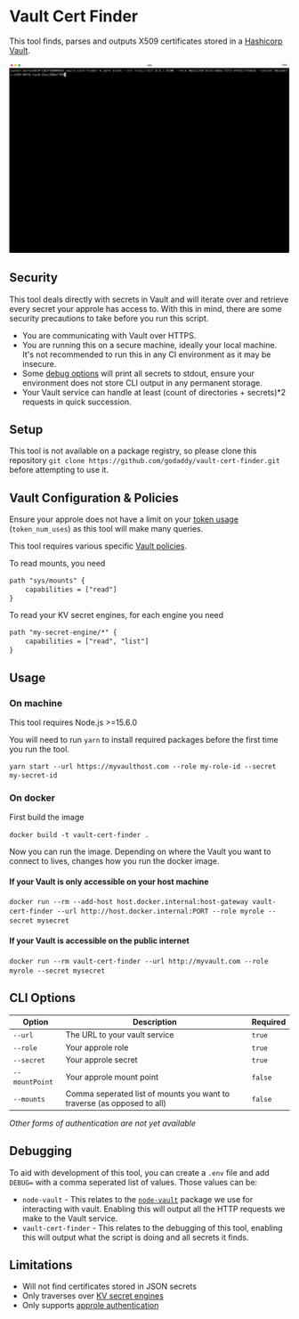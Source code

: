 # Vault Cert Finder

This tool finds, parses and outputs X509 certificates stored in a [Hashicorp Vault](https://www.vaultproject.io/).

![screen-gif](./demo.gif)

## Security

This tool deals directly with secrets in Vault and will iterate over and retrieve every secret your approle has access to. With this in mind, there are some security precautions to take before you run this script.

- You are communicating with Vault over HTTPS.
- You are running this on a secure machine, ideally your local machine. It's not recommended to run this in any CI environment as it may be insecure.
- Some [debug options](#debugging) will print all secrets to stdout, ensure your environment does not store CLI output in any permanent storage.
- Your Vault service can handle at least (count of directories + secrets)\*2 requests in quick succession.

## Setup

This tool is not available on a package registry, so please clone this repository `git clone https://github.com/godaddy/vault-cert-finder.git` before attempting to use it.

## Vault Configuration & Policies

Ensure your approle does not have a limit on your [token usage](https://www.vaultproject.io/api-docs/auth/approle#parameters) (`token_num_uses`) as this tool will make many queries.

This tool requires various specific [Vault policies](https://www.vaultproject.io/docs/concepts/policies).

To read mounts, you need

```
path "sys/mounts" {
    capabilities = ["read"]
}
```

To read your KV secret engines, for each engine you need

```
path "my-secret-engine/*" {
    capabilities = ["read", "list"]
}
```

## Usage

### On machine

This tool requires Node.js >=15.6.0

You will need to run `yarn` to install required packages before the first time you run the tool.

```
yarn start --url https://myvaulthost.com --role my-role-id --secret my-secret-id
```

### On docker

First build the image

`docker build -t vault-cert-finder .`

Now you can run the image. Depending on where the Vault you want to connect to lives, changes how you run the docker image.

#### If your Vault is only accessible on your host machine

`docker run --rm --add-host host.docker.internal:host-gateway vault-cert-finder --url http://host.docker.internal:PORT --role myrole --secret mysecret`

#### If your Vault is accessible on the public internet

`docker run --rm vault-cert-finder --url http://myvault.com --role myrole --secret mysecret`

## CLI Options

| Option         | Description                                                             | Required |
| -------------- | ----------------------------------------------------------------------- | -------- |
| `--url`        | The URL to your vault service                                           | `true`   |
| `--role`       | Your approle role                                                       | `true`   |
| `--secret`     | Your approle secret                                                     | `true`   |
| `--mountPoint` | Your approle mount point                                                | `false`  |
| `--mounts`     | Comma seperated list of mounts you want to traverse (as opposed to all) | `false`  |

_Other forms of authentication are not yet available_

## Debugging

To aid with development of this tool, you can create a `.env` file and add `DEBUG=` with a comma seperated list of values. Those values can be:

- `node-vault` - This relates to the [`node-vault`](https://github.com/nodevault/node-vault) package we use for interacting with vault. Enabling this will output all the HTTP requests we make to the Vault service.
- `vault-cert-finder` - This relates to the debugging of this tool, enabling this will output what the script is doing and all secrets it finds.

## Limitations

- Will not find certificates stored in JSON secrets
- Only traverses over [KV secret engines](https://www.vaultproject.io/api-docs/secret/kv)
- Only supports [approle authentication](https://www.vaultproject.io/docs/auth/approle)
